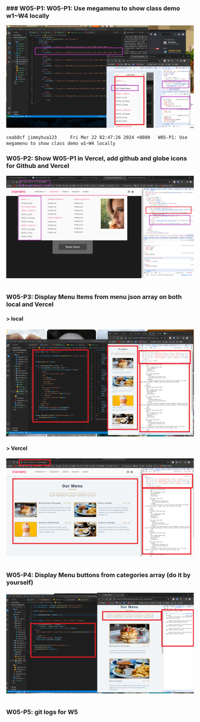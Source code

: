 ### ### W05-P1: W05-P1: Use megamenu to show class demo w1~W4 locally
 
![](w05-p1.png)

```
ceab8cf jimmyhua123     Fri Mar 22 02:47:26 2024 +0800   W05-P1: Use megamenu to show class demo w1~W4 locally
```
### W05-P2: Show W05-P1 in Vercel, add github and globe icons for Github and Vercel
 
![](w05-p2.png) 

```
```
### W05-P3: Display Menu Items from menu json array on both local and Vercel

#### > local
 
![](w05-p3-1.png)
 
#### > Vercel
 
![](w05-p3-2.png)
 
```
```
### W05-P4: Display Menu buttons from categories array (do it by yourself)
 
![](w05-p4.png)
```
```

### W05-P5: git logs for W5
 
```

```